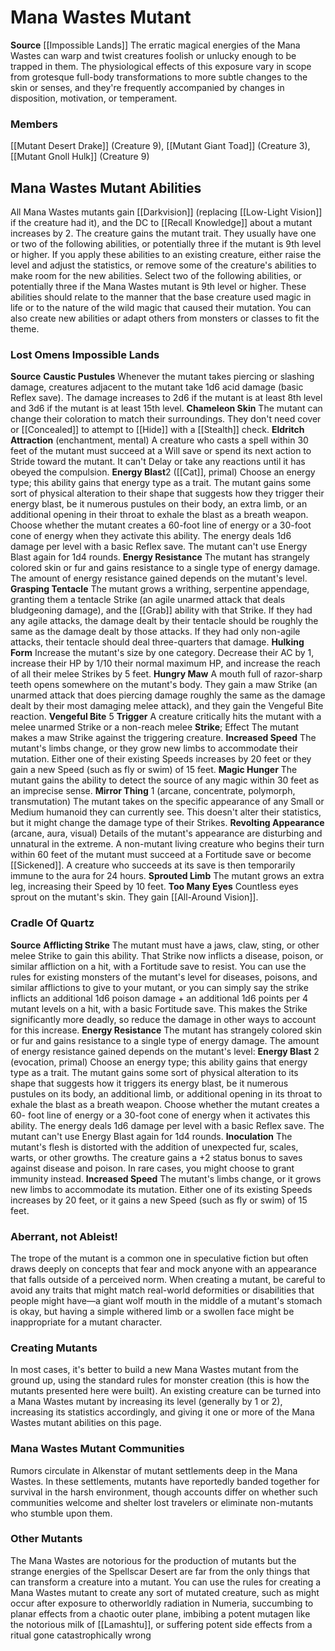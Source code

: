 ﻿---
creature_family: Mana Wastes Mutant
id: '315'
name: Mana Wastes Mutant
rarity: Common
source: '[[DATABASE/source/Impossible Lands|Impossible Lands]]'
trait: null
type: Creature Family

---
# Mana Wastes Mutant

**Source** [[Impossible Lands]]
The erratic magical energies of the Mana Wastes can warp and twist creatures foolish or unlucky enough to be trapped in them. The physiological effects of this exposure vary in scope from grotesque full-body transformations to more subtle changes to the skin or senses, and they're frequently accompanied by changes in disposition, motivation, or temperament.

### Members

[[Mutant Desert Drake]] (Creature 9), [[Mutant Giant Toad]] (Creature 3), [[Mutant Gnoll Hulk]] (Creature 9)

## Mana Wastes Mutant Abilities

All Mana Wastes mutants gain [[Darkvision]] (replacing [[Low-Light Vision]] if the creature had it), and the DC to [[Recall Knowledge]] about a mutant increases by 2. The creature gains the mutant trait. They usually have one or two of the following abilities, or potentially three if the mutant is 9th level or higher. If you apply these abilities to an existing creature, either raise the level and adjust the statistics, or remove some of the creature's abilities to make room for the new abilities. 
 Select two of the following abilities, or potentially three if the Mana Wastes mutant is 9th level or higher. These abilities should relate to the manner that the base creature used magic in life or to the nature of the wild magic that caused their mutation. You can also create new abilities or adapt others from monsters or classes to fit the theme.

### Lost Omens Impossible Lands

**Source** 
 **Caustic Pustules** Whenever the mutant takes piercing or slashing damage, creatures adjacent to the mutant take 1d6 acid damage (basic Reflex save). The damage increases to 2d6 if the mutant is at least 8th level and 3d6 if the mutant is at least 15th level.
 **Chameleon Skin** The mutant can change their coloration to match their surroundings. They don't need cover or [[Concealed]] to attempt to [[Hide]] with a [[Stealth]] check.
 **Eldritch Attraction** (enchantment, mental) A creature who casts a spell within 30 feet of the mutant must succeed at a Will save or spend its next action to Stride toward the mutant. It can't Delay or take any reactions until it has obeyed the compulsion.
 **Energy Blast**2 ([[Cat]], primal) Choose an energy type; this ability gains that energy type as a trait. The mutant gains some sort of physical alteration to their shape that suggests how they trigger their energy blast, be it numerous pustules on their body, an extra limb, or an additional opening in their throat to exhale the blast as a breath weapon. Choose whether the mutant creates a 60-foot line of energy or a 30-foot cone of energy when they activate this ability. The energy deals 1d6 damage per level with a basic Reflex save. The mutant can't use Energy Blast again for 1d4 rounds.
 **Energy Resistance** The mutant has strangely colored skin or fur and gains resistance to a single type of energy damage. The amount of energy resistance gained depends on the mutant's level.
 **Grasping Tentacle** The mutant grows a writhing, serpentine appendage, granting them a tentacle Strike (an agile unarmed attack that deals bludgeoning damage), and the [[Grab]] ability with that Strike. If they had any agile attacks, the damage dealt by their tentacle should be roughly the same as the damage dealt by those attacks. If they had only non-agile attacks, their tentacle should deal three-quarters that damage.
 **Hulking Form** Increase the mutant's size by one category. Decrease their AC by 1, increase their HP by 1/10 their normal maximum HP, and increase the reach of all their melee Strikes by 5 feet.
 **Hungry Maw** A mouth full of razor-sharp teeth opens somewhere on the mutant's body. They gain a maw Strike (an unarmed attack that does piercing damage roughly the same as the damage dealt by their most damaging melee attack), and they gain the Vengeful Bite reaction.
 **Vengeful Bite** <span class="action-icon">5</span> **Trigger** A creature critically hits the mutant with a melee unarmed Strike or a non-reach melee **Strike**; Effect The mutant makes a maw Strike against the triggering creature.
 **Increased Speed** The mutant's limbs change, or they grow new limbs to accommodate their mutation. Either one of their existing Speeds increases by 20 feet or they gain a new Speed (such as fly or swim) of 15 feet.
 **Magic Hunger** The mutant gains the ability to detect the source of any magic within 30 feet as an imprecise sense.
 **Mirror Thing** <span class="action-icon">1</span> (arcane, concentrate, polymorph, transmutation) The mutant takes on the specific appearance of any Small or Medium humanoid they can currently see. This doesn't alter their statistics, but it might change the damage type of their Strikes.
 **Revolting Appearance** (arcane, aura, visual) Details of the mutant's appearance are disturbing and unnatural in the extreme. A non-mutant living creature who begins their turn within 60 feet of the mutant must succeed at a Fortitude save or become [[Sickened]]. A creature who succeeds at its save is then temporarily immune to the aura for 24 hours.
 **Sprouted Limb** The mutant grows an extra leg, increasing their Speed by 10 feet.
 **Too Many Eyes** Countless eyes sprout on the mutant's skin. They gain [[All-Around Vision]].

### Cradle Of Quartz

**Source** 
**Afflicting Strike** The mutant must have a jaws, claw, sting, or other melee Strike to gain this ability. That Strike now inflicts a disease, poison, or similar affliction on a hit, with a Fortitude save to resist. You can use the rules for existing monsters of the mutant's level for diseases, poisons, and similar afflictions to give to your mutant, or you can simply say the strike inflicts an additional 1d6 poison damage + an additional 1d6 points per 4 mutant levels on a hit, with a basic Fortitude save. This makes the Strike significantly more deadly, so reduce the damage in other ways to account for this increase. 
**Energy Resistance** The mutant has strangely colored skin or fur and gains resistance to a single type of energy damage. The amount of energy resistance gained depends on the mutant's level: 
**Energy Blast** <span class="action-icon">2</span> (evocation, primal) Choose an energy type; this ability gains that energy type as a trait. The mutant gains some sort of physical alteration to its shape that suggests how it triggers its energy blast, be it numerous pustules on its body, an additional limb, or additional opening in its throat to exhale the blast as a breath weapon. Choose whether the mutant creates a 60- foot line of energy or a 30-foot cone of energy when it activates this ability. The energy deals 1d6 damage per level with a basic Reflex save. The mutant can't use Energy Blast again for 1d4 rounds. 
**Inoculation** The mutant's flesh is distorted with the addition of unexpected fur, scales, warts, or other growths. The creature gains a +2 status bonus to saves against disease and poison. In rare cases, you might choose to grant immunity instead. 
**Increased Speed** The mutant's limbs change, or it grows new limbs to accommodate its mutation. Either one of its existing Speeds increases by 20 feet, or it gains a new Speed (such as fly or swim) of 15 feet.

###  Aberrant, not Ableist!

The trope of the mutant is a common one in speculative fiction but often draws deeply on concepts that fear and mock anyone with an appearance that falls outside of a perceived norm. When creating a mutant, be careful to avoid any traits that might match real-world deformities or disabilities that people might have—a giant wolf mouth in the middle of a mutant's stomach is okay, but having a simple withered limb or a swollen face might be inappropriate for a mutant character.

###  Creating Mutants

In most cases, it's better to build a new Mana Wastes mutant from the ground up, using the standard rules for monster creation (this is how the mutants presented here were built). An existing creature can be turned into a Mana Wastes mutant by increasing its level (generally by 1 or 2), increasing its statistics accordingly, and giving it one or more of the Mana Wastes mutant abilities on this page.

###  Mana Wastes Mutant Communities

Rumors circulate in Alkenstar of mutant settlements deep in the Mana Wastes. In these settlements, mutants have reportedly banded together for survival in the harsh environment, though accounts differ on whether such communities welcome and shelter lost travelers or eliminate non-mutants who stumble upon them.

###  Other Mutants

The Mana Wastes are notorious for the production of mutants but the strange energies of the Spellscar Desert are far from the only things that can transform a creature into a mutant. You can use the rules for creating a Mana Wastes mutant to create any sort of mutated creature, such as might occur after exposure to otherworldly radiation in Numeria, succumbing to planar effects from a chaotic outer plane, imbibing a potent mutagen like the notorious milk of [[Lamashtu]], or suffering potent side effects from a ritual gone catastrophically wrong